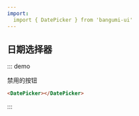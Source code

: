 ```yaml
---
import:
  import { DatePicker } from 'bangumi-ui'
---
```


## 日期选择器

::: demo

禁用的按钮

```html
<DatePicker></DatePicker>
```
:::